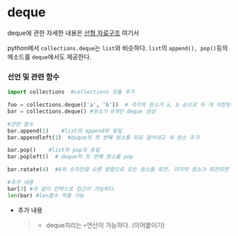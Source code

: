# deque

deque에 관한 자세한 내용은 [선형 자료구조](https://github.com/HibernationNo1/TIL/blob/master/Data_structure/%EC%84%A0%ED%98%95%20%EC%9E%90%EB%A3%8C%EA%B5%AC%EC%A1%B0.md) 여기서



python에서 `collections.deque`는 `list`와 비슷하다. `list`의 `append(), pop()`등의 메소드를 `deque`에서도 제공한다.

### 선언 및 관련 함수

```python
import collections  #collections 모듈 추가

foo = collections.deque(['a', 'b'])  # 각각의 원소가 a, b 순으로 두 개 저장된 deque 생성
bar = collections.deque() #원소가 0개인 deque 생성 

#관련 함수
bar.append(1) 	 #list의 append와 동일
bar.appendleft(1)  #duque의 첫 번째 원소를 뒤로 밀어내고 새 원소 추가

bar.pop()	 #list의 pop과 동일
bar.popleft()  # duque의 첫 번째 원소를 pop

bar.ratate(4)  #4의 숫자만큼 오른 방향으로 모든 원소를 회전. 마지막 원소가 회전되면 첫 번째 원소로 온다. 음수를 넣으면 왼쪽으로 회전 

#추가 내용
bar[3] #과 같이 인덱스로 접근이 가능하다.
len(bar) #len함수 적용 가능
```



- 추가 내용

  > - deque끼리는 `+`연산이 가능하다. (이어붙이기)